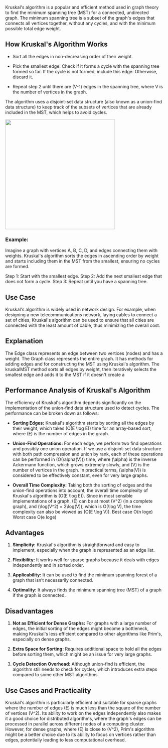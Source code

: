 Kruskal's algorithm is a popular and efficient method used in graph theory to find the minimum spanning tree (MST) for a connected, undirected graph. The minimum spanning tree is a subset of the graph's edges that connects all vertices together, without any cycles, and with the minimum possible total edge weight.

## How Kruskal's Algorithm Works

- Sort all the edges in non-decreasing order of their weight.

- Pick the smallest edge. Check if it forms a cycle with the spanning tree formed so far. If the cycle is not formed, include this edge. Otherwise, discard it.

- Repeat step 2 until there are (V-1) edges in the spanning tree, where V is the number of vertices in the graph.

The algorithm uses a disjoint-set data structure (also known as a union-find data structure) to keep track of the subsets of vertices that are already included in the MST, which helps to avoid cycles.

<img src="https://github.com/devashree-shukla/DSAlgoExpedition/assets/38584944/915d2c5f-5c4a-47c9-8392-34e99688e1fa" width="350">

### Example:

Imagine a graph with vertices A, B, C, D, and edges connecting them with weights. Kruskal's algorithm sorts the edges in ascending order by weight and starts including them in the MST from the smallest, ensuring no cycles are formed.

Step 1: Start with the smallest edge.
Step 2: Add the next smallest edge that does not form a cycle.
Step 3: Repeat until you have a spanning tree.

## Use Case

Kruskal's algorithm is widely used in network design. For example, when designing a new telecommunications network, laying cables to connect a set of cities, Kruskal's algorithm can be used to ensure that all cities are connected with the least amount of cable, thus minimizing the overall cost.

## Explanation

The Edge class represents an edge between two vertices (nodes) and has a weight.
The Graph class represents the entire graph. It has methods for adding edges and for constructing the MST using Kruskal's algorithm.
The kruskalMST method sorts all edges by weight, then iteratively selects the smallest edge and adds it to the MST if it doesn't create a

## Performance Analysis of Kruskal's Algorithm

The efficiency of Kruskal's algorithm depends significantly on the implementation of the union-find data structure used to detect cycles. The performance can be broken down as follows:

- **Sorting Edges:** Kruskal's algorithm starts by sorting all the edges by their weight, which takes \(O(E \log E)\) time for an array-based sort, where \(E\) is the number of edges in the graph.

- **Union-Find Operations:** For each edge, we perform two find operations and possibly one union operation. If we use a disjoint-set data structure with both path compression and union by rank, each of these operations can be performed in \(O(\alpha(V))\) time, where \(\alpha\) is the inverse Ackermann function, which grows extremely slowly, and \(V\) is the number of vertices in the graph. In practical terms, \(\alpha(V)\) is considered to be effectively constant, even for very large graphs.

- **Overall Time Complexity:** Taking both the sorting of edges and the union-find operations into account, the overall time complexity of Kruskal's algorithm is \(O(E \log E)\). Since in most sensible implementations of a graph, \(E\) can be at most \(V^2\) (in a complete graph), and \(\log(V^2) = 2\log(V)\), which is O(\log V), the time complexity can also be viewed as \(O(E \log V)\).
Best case O(n loge)
Worst case O(e loge)

## Advantages

1. **Simplicity:** Kruskal's algorithm is straightforward and easy to implement, especially when the graph is represented as an edge list.

2. **Flexibility:** It works well for sparse graphs because it deals with edges independently and in sorted order.

3. **Applicability:** It can be used to find the minimum spanning forest of a graph that isn’t necessarily connected.

4. **Optimality:** It always finds the minimum spanning tree (MST) of a graph if the graph is connected.

## Disadvantages

1. **Not as Efficient for Dense Graphs:** For graphs with a large number of edges, the initial sorting of the edges might become a bottleneck, making Kruskal's less efficient compared to other algorithms like Prim's, especially on dense graphs.

2. **Extra Space for Sorting:** Requires additional space to hold all the edges before sorting them, which might be an issue for very large graphs.

3. **Cycle Detection Overhead:** Although union-find is efficient, the algorithm still needs to check for cycles, which introduces extra steps compared to some other MST algorithms.

## Use Cases and Practicality

Kruskal's algorithm is particularly efficient and suitable for sparse graphs where the number of edges \(E\) is much less than the square of the number of vertices \(V^2\). Its ability to work on the edges independently also makes it a good choice for distributed algorithms, where the graph's edges can be processed in parallel across different nodes of a computing cluster. However, for dense graphs, where \(E\) is close to \(V^2\), Prim's algorithm might be a better choice due to its ability to focus on vertices rather than edges, potentially leading to less computational overhead.
